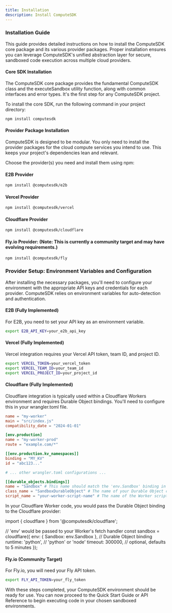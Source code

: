 ```yaml
---
title: Installation
description: Install ComputeSDK
---
```


### Installation Guide

This guide provides detailed instructions on how to install the ComputeSDK core package and its various provider packages. Proper installation ensures you can leverage ComputeSDK's unified abstraction layer for secure, sandboxed code execution across multiple cloud providers.

#### Core SDK Installation

The ComputeSDK core package provides the fundamental ComputeSDK class and the executeSandbox utility function, along with common interfaces and error types. It's the first step for any ComputeSDK project.

To install the core SDK, run the following command in your project directory:

```bash
npm install computesdk
```

#### Provider Package Installation

ComputeSDK is designed to be modular. You only need to install the provider packages for the cloud compute services you intend to use. This keeps your project's dependencies lean and relevant.

Choose the provider(s) you need and install them using npm:

#### E2B Provider

```bash
npm install @computesdk/e2b
```

#### Vercel Provider

```bash
npm install @computesdk/vercel
```
#### Cloudflare Provider

```bash
npm install @computesdk/cloudflare
```

#### Fly.io Provider: (Note: This is currently a community target and may have evolving requirements.)

```bash
npm install @computesdk/fly
```

### Provider Setup: Environment Variables and Configuration

After installing the necessary packages, you'll need to configure your environment with the appropriate API keys and credentials for each provider. ComputeSDK relies on environment variables for auto-detection and authentication.

#### E2B (Fully Implemented)
For E2B, you need to set your API key as an environment variable.

```bash
export E2B_API_KEY=your_e2b_api_key
```

#### Vercel (Fully Implemented)
Vercel integration requires your Vercel API token, team ID, and project ID.

```bash
export VERCEL_TOKEN=your_vercel_token
export VERCEL_TEAM_ID=your_team_id
export VERCEL_PROJECT_ID=your_project_id
```

#### Cloudflare (Fully Implemented)
Cloudflare integration is typically used within a Cloudflare Workers environment and requires Durable Object bindings. You'll need to configure this in your wrangler.toml file.

```toml
name = "my-worker"
main = "src/index.js"
compatibility_date = "2024-01-01"

[env.production]
name = "my-worker-prod"
route = "example.com/*"

[[env.production.kv_namespaces]]
binding = "MY_KV"
id = "abc123..."

# ... other wrangler.toml configurations ...

[[durable_objects.bindings]]
name = "Sandbox" # This name should match the 'env.Sandbox' binding in your code
class_name = "SandboxDurableObject" # The name of your Durable Object class
script_name = "your-worker-script-name" # The name of the Worker script where the DO is defined
```

In your Cloudflare Worker code, you would pass the Durable Object binding to the Cloudflare provider:

import { cloudflare } from '@computesdk/cloudflare';

// 'env' would be passed to your Worker's fetch handler
const sandbox = cloudflare({
  env: { Sandbox: env.Sandbox }, // Durable Object binding
  runtime: 'python',             // 'python' or 'node'
  timeout: 300000,               // optional, defaults to 5 minutes
});

#### Fly.io (Community Target)
For Fly.io, you will need your Fly API token.

```bash
export FLY_API_TOKEN=your_fly_token
```

With these steps completed, your ComputeSDK environment should be ready for use. You can now proceed to the Quick Start Guide or API Reference to begin executing code in your chosen sandboxed environments.